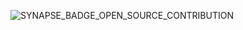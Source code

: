 ![SYNAPSE_BADGE_OPEN_SOURCE_CONTRIBUTION](https://user-images.githubusercontent.com/84579218/215862146-bb31b1c0-673a-448a-b837-0bbc14b6a35d.png)

